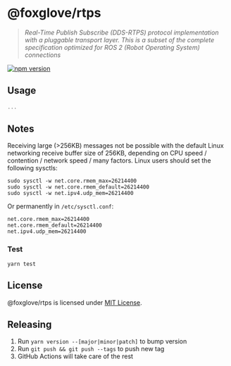 # @foxglove/rtps

> _Real-Time Publish Subscribe (DDS-RTPS) protocol implementation with a pluggable transport layer. This is a subset of the complete specification optimized for ROS 2 (Robot Operating System) connections_

[![npm version](https://img.shields.io/npm/v/@foxglove/rtps.svg?style=flat)](https://www.npmjs.com/package/@foxglove/rtps)

## Usage

```Typescript
...
```

## Notes

Receiving large (>256KB) messages not be possible with the default Linux networking receive buffer size of 256KB, depending on CPU speed / contention / network speed / many factors. Linux users should set the following sysctls:

```
sudo sysctl -w net.core.rmem_max=26214400
sudo sysctl -w net.core.rmem_default=26214400
sudo sysctl -w net.ipv4.udp_mem=26214400
```

Or permanently in `/etc/sysctl.conf`:

```
net.core.rmem_max=26214400
net.core.rmem_default=26214400
net.ipv4.udp_mem=26214400
```

### Test

`yarn test`

## License

@foxglove/rtps is licensed under [MIT License](https://opensource.org/licenses/MIT).

## Releasing

1. Run `yarn version --[major|minor|patch]` to bump version
2. Run `git push && git push --tags` to push new tag
3. GitHub Actions will take care of the rest
